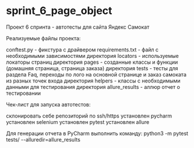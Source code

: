 # sprint_6_page_object
Проект 6 спринта - автотесты для сайта Яндекс Самокат

Реализуемые файлы проекта:

conftest.py - фикстура с драйвером
requirements.txt - файл с необходимыми зависимостями
директория locators - используемые локаторы страниц
директория pages - созданные классы и функции (домашняя страница, страница заказа)
директория tests - тесты для раздела Faq, переходы по лого на основной странице и заказ самоката из разных точек входа
директория helpers - классы с необходимыми данными для тестирования
директория allure_results - аллюр отчет о тестировании

Чек-лист для запуска автотестов:

склонировать себе репозиторий по ssh/https
установлен pycharm
установлен selenium
установлен pytest
установлен allure

Для генерации отчета в PyCharm выполнить команду: python3 -m pytest tests/ --alluredir=allure_results
